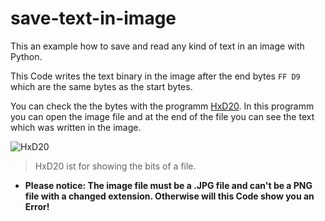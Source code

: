# save-text-in-image

This an example how to save and read any kind of text in an image with Python.

This Code writes the text binary in the image after the end bytes ```FF D9``` which are the same bytes as the start bytes.

You can check the the bytes with the programm [HxD20](https://mh-nexus.de/en/downloads.php?product=HxD20 "Download HxD20"). In this programm you can open the image file and at the end of the file you can see the text which was written in the image.

![HxD20](https://upload.wikimedia.org/wikipedia/en/0/02/HxD_screenshot.png)
>HxD20 ist for showing the bits of a file.

* **Please notice: The image file must be a .JPG file and can't be a PNG file with a changed extension. Otherwise will this Code show you an Error!**
